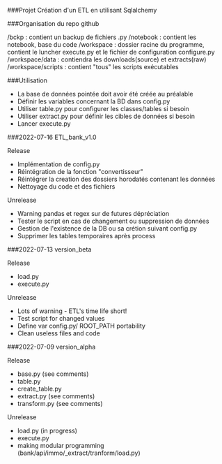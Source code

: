 ###Projet
Création d'un ETL en utilisant Sqlalchemy

###Organisation du repo github

/bckp : contient un backup de fichiers .py
/notebook : contient les notebook, base du code
/workspace : dossier racine du programme, contient le luncher execute.py et
 le fichier de configuration configure.py
/workspace/data : contiendra les downloads(source) et extracts(raw)
/workspace/scripts : contient "tous"  les scripts exécutables

###Utilisation
* La base de données pointée doit avoir été créée au préalable
* Définir les variables concernant la BD dans config.py
* Utiliser table.py pour configurer les classes/tables si besoin
* Utiliser extract.py pour définir les cibles de données si besoin
* Lancer execute.py 

###2022-07-16 ETL_bank_v1.0

Release
* Implémentation de config.py
* Réintégration de la fonction "convertisseur"
* Réintégrer la creation des dossiers horodatés contenant les données
* Nettoyage du code et des fichiers

Unrelease
* Warning pandas et regex sur de futures dépréciation
* Tester le script en cas de changement ou suppression de données
* Gestion de l'existence de la DB ou sa crétion suivant config.py
* Supprimer les tables temporaires après process

###2022-07-13 version_beta

Release
* load.py
* execute.py

Unrelease
* Lots of warning - ETL's time life short!
* Test script for changed values
* Define var config.py/ ROOT_PATH portability
* Clean useless files and code

###2022-07-09 version_alpha

Release
* base.py (see comments)
* table.py
* create_table.py
* extract.py (see comments)
* transform.py (see comments)

Unrelease
* load.py (in progress)
* execute.py
* making modular programming (bank/api/immo/_extract/tranform/load.py)

